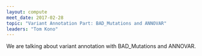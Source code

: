```yaml
---
layout: compute
meet_date: 2017-02-28
topic: "Variant Annotation Part: BAD_Mutations and ANNOVAR"
leaders: "Tom Kono"
---
```


We are talking about variant annotation with BAD_Mutations and ANNOVAR.
